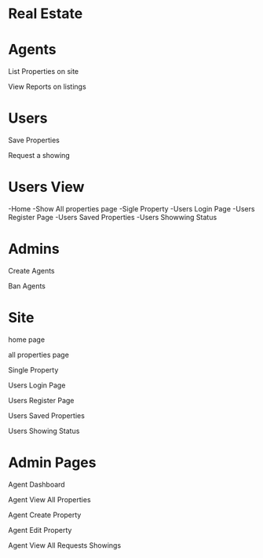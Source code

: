 # Real Estate

# Agents

List Properties on site

View Reports on listings

# Users

Save Properties

Request a showing

# Users View

-Home
-Show All properties page
-Sigle Property
-Users Login Page
-Users Register Page
-Users Saved Properties
-Users Showwing Status

# Admins

Create Agents

Ban Agents

# Site

home page

all properties page

Single Property

Users Login Page

Users Register Page

Users Saved Properties

Users Showing Status

# Admin Pages

Agent Dashboard

Agent View All Properties

Agent Create Property

Agent Edit Property

Agent View All Requests Showings
